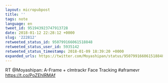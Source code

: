 ```yaml
---
layout: micropubpost
title: ''
tags: note
language: en
tweet_id: 951943923747913728
date: 2018-01-12 22:28:12 +0000
slug: '222812'
retweeted_status_id: 950799166061518848
retweeted_status_user_id: 5935142
retweeted_status_timestamp: 2018-01-09 18:39:20 +0000
expanded_urls: https://twitter.com/Moyashipan/status/950799166061518848/photo/1,https://twitter.com/Moyashipan/status/950799166061518848/photo/1
---
```

RT @Moyashipan: A-Frame + clmtrackr Face Tracking #aframevr https://t.co/PoZEhIRMAf
